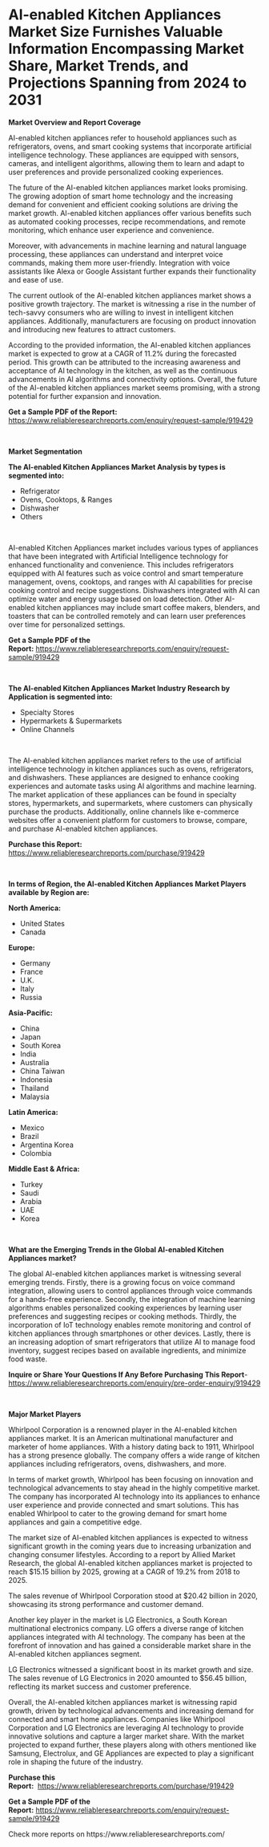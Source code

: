 <p><h1>AI-enabled Kitchen Appliances Market Size Furnishes Valuable Information Encompassing Market Share, Market Trends, and Projections Spanning from 2024 to 2031</h1></p><p><strong>Market Overview and Report Coverage</strong></p>
<p><p>AI-enabled kitchen appliances refer to household appliances such as refrigerators, ovens, and smart cooking systems that incorporate artificial intelligence technology. These appliances are equipped with sensors, cameras, and intelligent algorithms, allowing them to learn and adapt to user preferences and provide personalized cooking experiences.</p><p>The future of the AI-enabled kitchen appliances market looks promising. The growing adoption of smart home technology and the increasing demand for convenient and efficient cooking solutions are driving the market growth. AI-enabled kitchen appliances offer various benefits such as automated cooking processes, recipe recommendations, and remote monitoring, which enhance user experience and convenience.</p><p>Moreover, with advancements in machine learning and natural language processing, these appliances can understand and interpret voice commands, making them more user-friendly. Integration with voice assistants like Alexa or Google Assistant further expands their functionality and ease of use.</p><p>The current outlook of the AI-enabled kitchen appliances market shows a positive growth trajectory. The market is witnessing a rise in the number of tech-savvy consumers who are willing to invest in intelligent kitchen appliances. Additionally, manufacturers are focusing on product innovation and introducing new features to attract customers.</p><p>According to the provided information, the AI-enabled kitchen appliances market is expected to grow at a CAGR of 11.2% during the forecasted period. This growth can be attributed to the increasing awareness and acceptance of AI technology in the kitchen, as well as the continuous advancements in AI algorithms and connectivity options. Overall, the future of the AI-enabled kitchen appliances market seems promising, with a strong potential for further expansion and innovation.</p></p>
<p><strong>Get a Sample PDF of the Report:</strong> <a href="https://www.reliableresearchreports.com/enquiry/request-sample/919429">https://www.reliableresearchreports.com/enquiry/request-sample/919429</a></p>
<p>&nbsp;</p>
<p><strong>Market Segmentation</strong></p>
<p><strong>The AI-enabled Kitchen Appliances Market Analysis by types is segmented into:</strong></p>
<p><ul><li>Refrigerator</li><li>Ovens, Cooktops, & Ranges</li><li>Dishwasher</li><li>Others</li></ul></p>
<p>&nbsp;</p>
<p><p>AI-enabled Kitchen Appliances market includes various types of appliances that have been integrated with Artificial Intelligence technology for enhanced functionality and convenience. This includes refrigerators equipped with AI features such as voice control and smart temperature management, ovens, cooktops, and ranges with AI capabilities for precise cooking control and recipe suggestions. Dishwashers integrated with AI can optimize water and energy usage based on load detection. Other AI-enabled kitchen appliances may include smart coffee makers, blenders, and toasters that can be controlled remotely and can learn user preferences over time for personalized settings.</p></p>
<p><strong>Get a Sample PDF of the Report:</strong>&nbsp;<a href="https://www.reliableresearchreports.com/enquiry/request-sample/919429">https://www.reliableresearchreports.com/enquiry/request-sample/919429</a></p>
<p>&nbsp;</p>
<p><strong>The AI-enabled Kitchen Appliances Market Industry Research by Application is segmented into:</strong></p>
<p><ul><li>Specialty Stores</li><li>Hypermarkets & Supermarkets</li><li>Online Channels</li></ul></p>
<p>&nbsp;</p>
<p><p>The AI-enabled kitchen appliances market refers to the use of artificial intelligence technology in kitchen appliances such as ovens, refrigerators, and dishwashers. These appliances are designed to enhance cooking experiences and automate tasks using AI algorithms and machine learning. The market application of these appliances can be found in specialty stores, hypermarkets, and supermarkets, where customers can physically purchase the products. Additionally, online channels like e-commerce websites offer a convenient platform for customers to browse, compare, and purchase AI-enabled kitchen appliances.</p></p>
<p><strong>Purchase this Report:</strong>&nbsp; <a href="https://www.reliableresearchreports.com/purchase/919429">https://www.reliableresearchreports.com/purchase/919429</a></p>
<p>&nbsp;</p>
<p><strong>In terms of Region, the AI-enabled Kitchen Appliances Market Players available by Region are:</strong></p>
<p>
    <p> <strong> North America: </strong>
        <ul>
            <li>United States</li>
            <li>Canada</li>
        </ul>
        </p> 
    <p> <strong> Europe: </strong>
        <ul>
            <li>Germany</li>
            <li>France</li>
            <li>U.K.</li>
            <li>Italy</li>
            <li>Russia</li>
        </ul>
        </p> 
    <p> <strong> Asia-Pacific: </strong>
        <ul>
            <li>China</li>
            <li>Japan</li>
            <li>South Korea</li>
            <li>India</li>
            <li>Australia</li>
            <li>China Taiwan</li>
            <li>Indonesia</li>
            <li>Thailand</li>
            <li>Malaysia</li>
        </ul>
        </p> 
    <p> <strong> Latin America: </strong>
        <ul>
            <li>Mexico</li>
            <li>Brazil</li>
            <li>Argentina Korea</li>
            <li>Colombia</li>
        </ul>
        </p> 
    <p> <strong> Middle East & Africa: </strong>
        <ul>
            <li>Turkey</li>
            <li>Saudi</li>
            <li>Arabia</li>
            <li>UAE</li>
            <li>Korea</li>
        </ul>
    </p>
    </p>
<p>&nbsp;</p>
<p><strong>What are the Emerging Trends in the Global AI-enabled Kitchen Appliances market?</strong></p>
<p><p>The global AI-enabled kitchen appliances market is witnessing several emerging trends. Firstly, there is a growing focus on voice command integration, allowing users to control appliances through voice commands for a hands-free experience. Secondly, the integration of machine learning algorithms enables personalized cooking experiences by learning user preferences and suggesting recipes or cooking methods. Thirdly, the incorporation of IoT technology enables remote monitoring and control of kitchen appliances through smartphones or other devices. Lastly, there is an increasing adoption of smart refrigerators that utilize AI to manage food inventory, suggest recipes based on available ingredients, and minimize food waste.</p></p>
<p><strong>Inquire or Share Your Questions If Any Before Purchasing This Report</strong>- <a href="https://www.reliableresearchreports.com/enquiry/pre-order-enquiry/919429">https://www.reliableresearchreports.com/enquiry/pre-order-enquiry/919429</a></p>
<p>&nbsp;</p>
<p><strong>Major Market Players</strong></p>
<p><p>Whirlpool Corporation is a renowned player in the AI-enabled kitchen appliances market. It is an American multinational manufacturer and marketer of home appliances. With a history dating back to 1911, Whirlpool has a strong presence globally. The company offers a wide range of kitchen appliances including refrigerators, ovens, dishwashers, and more.</p><p>In terms of market growth, Whirlpool has been focusing on innovation and technological advancements to stay ahead in the highly competitive market. The company has incorporated AI technology into its appliances to enhance user experience and provide connected and smart solutions. This has enabled Whirlpool to cater to the growing demand for smart home appliances and gain a competitive edge.</p><p>The market size of AI-enabled kitchen appliances is expected to witness significant growth in the coming years due to increasing urbanization and changing consumer lifestyles. According to a report by Allied Market Research, the global AI-enabled kitchen appliances market is projected to reach $15.15 billion by 2025, growing at a CAGR of 19.2% from 2018 to 2025.</p><p>The sales revenue of Whirlpool Corporation stood at $20.42 billion in 2020, showcasing its strong performance and customer demand.</p><p>Another key player in the market is LG Electronics, a South Korean multinational electronics company. LG offers a diverse range of kitchen appliances integrated with AI technology. The company has been at the forefront of innovation and has gained a considerable market share in the AI-enabled kitchen appliances segment.</p><p>LG Electronics witnessed a significant boost in its market growth and size. The sales revenue of LG Electronics in 2020 amounted to $56.45 billion, reflecting its market success and customer preference.</p><p>Overall, the AI-enabled kitchen appliances market is witnessing rapid growth, driven by technological advancements and increasing demand for connected and smart home appliances. Companies like Whirlpool Corporation and LG Electronics are leveraging AI technology to provide innovative solutions and capture a larger market share. With the market projected to expand further, these players along with others mentioned like Samsung, Electrolux, and GE Appliances are expected to play a significant role in shaping the future of the industry.</p></p>
<p><strong>Purchase this Report:</strong>&nbsp;&nbsp;<a href="https://www.reliableresearchreports.com/purchase/919429">https://www.reliableresearchreports.com/purchase/919429</a></p>
<p></p>
<p><strong>Get a Sample PDF of the Report:</strong>&nbsp;<a href="https://www.reliableresearchreports.com/enquiry/request-sample/919429">https://www.reliableresearchreports.com/enquiry/request-sample/919429</a></p>
<p>Check more reports on https://www.reliableresearchreports.com/</p>